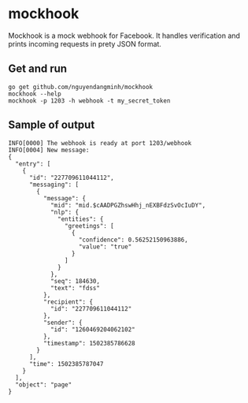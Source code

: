 # mockhook
Mockhook is a mock webhook for Facebook. 
It handles verification and prints incoming requests in prety JSON format.

## Get and run
```
go get github.com/nguyendangminh/mockhook
mockhook --help
mockhook -p 1203 -h webhook -t my_secret_token
```

## Sample of output
```
INFO[0000] The webhook is ready at port 1203/webhook    
INFO[0004] New message: 
{
  "entry": [
    {
      "id": "227709611044112",
      "messaging": [
        {
          "message": {
            "mid": "mid.$cAADPGZhswHhj_nEXBFdzSvOcIuDY",
            "nlp": {
              "entities": {
                "greetings": [
                  {
                    "confidence": 0.56252150963886,
                    "value": "true"
                  }
                ]
              }
            },
            "seq": 184630,
            "text": "fdss"
          },
          "recipient": {
            "id": "227709611044112"
          },
          "sender": {
            "id": "1260469204062102"
          },
          "timestamp": 1502385786628
        }
      ],
      "time": 1502385787047
    }
  ],
  "object": "page"
}
```
